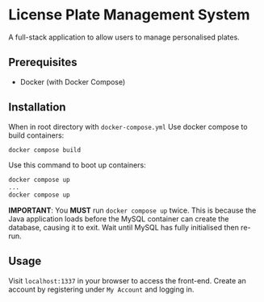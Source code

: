 # License Plate Management System

A full-stack application to allow users to manage personalised plates.

## Prerequisites

- Docker (with Docker Compose)

## Installation

When in root directory with `docker-compose.yml` Use docker compose to build containers:

```bash
docker compose build
```

Use this command to boot up containers:

```bash
docker compose up
...
docker compose up
```

**IMPORTANT**: You **MUST** run `docker compose up` twice. This is because the Java application loads before the MySQL container can create the database, causing it to exit. Wait until MySQL has fully initialised then re-run.

## Usage

Visit `localhost:1337` in your browser to access the front-end. Create an account by registering under `My Account` and logging in.
